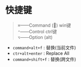 # 快捷键

> `⌘`——Command () win键 <br>
> `⌃`——Control ctrl键 <br>
> `⌥`——Option (alt) <br>

* `command+alt+f` : 替换(当前文件)
* `ctr+alt+enter` : Replace All
* `command+shift+f` : 替换(跨文件)
